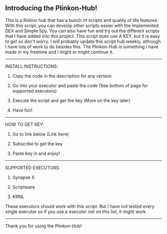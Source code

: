 Introducing the Plinkon-Hub!
----------------------------
This is a Roblox hub that has a bunch of
scripts and quality of life features.
With this script, you can develop other scripts
easier with the implemented DEX and Simple Spy.
You can also have fun and try out the different 
scripts that I have added into this project.
This script does use A KEY, but it is easy
to get so don't worry. I will probably update
this script hub weekly, although I have lots 
of work to do besides this. The Plinkon-Hub
is something I have made in my freetime and I
might or might continue it.
_____
INSTALL INSTRUCTIONS:

1. Copy the code in the description for any version

2. Go into your executor and paste the code
(See bottom of page for supported executors)

3. Execute the script and get the key
(More on the key later)

4. Have fun!
_____
HOW TO GET KEY:

1. Go to link below
(Link here)

2. Subscribe to get the key

3. Paste key in and enjoy!
_____
SUPPORTED EXECUTORS:

1. Synapse X

2. Scriptware

3. KRNL

These executors should work with this script.
But I have not tested every single executor
so if you use a executor not on this list, 
it might work.
_____
Thank you for using the Plinkon-Hub!
